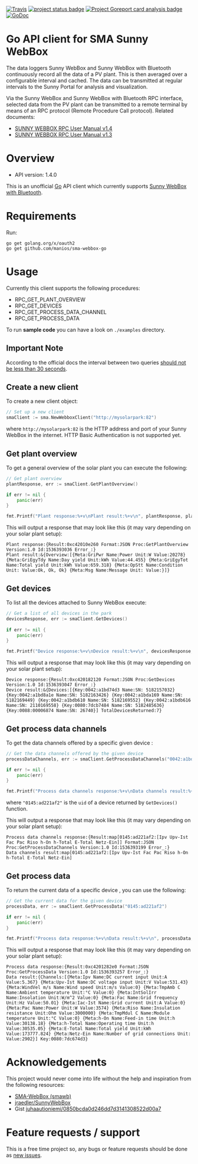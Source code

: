 [![Travis](https://travis-ci.org/manios/sma-webbox-go.svg?branch=master)](https://travis-ci.org/manios/sma-webbox-go) [![project status badge](https://img.shields.io/badge/status-active-green.svg)](https://img.shields.io/badge/status-active-green.svg) [![Project Goreport card analysis badge](https://goreportcard.com/badge/github.com/manios/sma-webbox-go?status.svg)](https://goreportcard.com/report/github.com/manios/sma-webbox-go)&nbsp;[![GoDoc](https://godoc.org/github.com/manios/sma-webbox-go?status.svg)](https://godoc.org/github.com/manios/sma-webbox-go)

# Go API client for SMA Sunny WebBox

The data loggers Sunny WebBox and Sunny WebBox with Bluetooth continuously record all the data of a PV plant. This is then averaged over a configurable interval and cached. The data can be transmitted at regular intervals to the Sunny Portal for analysis and visualization. 

Via the Sunny WebBox and Sunny WebBox with Bluetooth RPC interface, selected data from the PV plant can be transmitted to a remote terminal by means of an RPC protocol (Remote Procedure Call protocol).  Related documents: 

* [SUNNY WEBBOX RPC User Manual v1.4](http://files.sma.de/dl/2585/SWebBoxRPC-BA-en-14.pdf) 
* [SUNNY WEBBOX RPC User Manual v1.3](http://files.sma.de/dl/4253/SWebBoxRPC-eng-BUS112713.pdf)

# Overview

- API version: 1.4.0

This is an unofficial [Go](http://golang.org/) API client which currently supports [Sunny WebBox with Bluetooth](http://files.sma.de/dl/11567/SWebBox20-BA-en-13.pdf).

# Requirements

Run:

```
go get golang.org/x/oauth2
go get github.com/manios/sma-webbox-go
```

# Usage

Currently this client supports the following procedures:

* RPC_GET_PLANT_OVERVIEW
* RPC_GET_DEVICES
* RPC_GET_PROCESS_DATA_CHANNEL
* RPC_GET_PROCESS_DATA

To run **sample code** you can have a look on ```./examples``` directory.

## Important Note

According to the official docs the interval between two queries <u>should not be less than 30 seconds</u>.

## Create a new client

To create a new client object:

```go
// Set up a new client
smaClient := sma.NewWebboxClient("http://mysolarpark:82")
```

where ```http://mysolarpark:82``` is the HTTP address and port of your Sunny WebBox in the internet. HTTP Basic Authentication is not supported yet.

## Get plant overview

To get a general overview of the solar plant you can execute the following:

```go
// Get plant overview
plantResponse, err := smaClient.GetPlantOverview()

if err != nil {
    panic(err)
}

fmt.Printf("Plant response:%+v\nPlant result:%+v\n", plantResponse, plantResponse.Result)
```


This will output a response that may look like this (it may vary depending on your solar plant setup):

```
Plant response:{Result:0xc42010e260 Format:JSON Proc:GetPlantOverview Version:1.0 Id:1536393036 Error_:}
Plant result:&{Overview:[{Meta:GriPwr Name:Power Unit:W Value:20278} {Meta:GriEgyTdy Name:Day yield Unit:kWh Value:44.455} {Meta:GriEgyTot Name:Total yield Unit:kWh Value:659.318} {Meta:OpStt Name:Condition Unit: Value:Ok, Ok, Ok} {Meta:Msg Name:Message Unit: Value:}]}
```

## Get devices

To list all the devices attached to Sunny WebBox execute:

```go
// Get a list of all devices in the park
devicesResponse, err := smaClient.GetDevices()
    
if err != nil {
    panic(err)
} 

fmt.Printf("Device response:%+v\nDevice result:%+v\n", devicesResponse, devicesResponse.Result)
```

This will output a response that may look like this (it may vary depending on your solar plant setup):

```
Device response:{Result:0xc420182120 Format:JSON Proc:GetDevices Version:1.0 Id:1536393047 Error_:}
Device result:&{Devices:[{Key:0042:a1bd74d3 Name:SN: 5182157032} {Key:0042:a1bd8a1e Name:SN: 5182163426} {Key:0042:a1bda169 Name:SN: 5182169449} {Key:0042:a1bdb610 Name:SN: 5182169552} {Key:0042:a1bdb616 Name:SN: 2110169558} {Key:0080:7dcb7484 Name:SN: 5182485636} {Key:0088:00006874 Name:SN: 26740}] TotalDevicesReturned:7}
```

## Get process data channels

To get the data channels offered by a specific given device :

```go
// Get the data channels offered by the given device
processDataChannels, err := smaClient.GetProcessDataChannels("0042:a1bd74d3")

if err != nil {
    panic(err)
} 

fmt.Printf("Process data channels response:%+v\nData channels result:%+v\n", processDataChannels, processDataChannels.Result)
```

where ```"0145:ad221af2"``` is the ```uid``` of a device returned by ```GetDevices()``` function.

This will output a response that may look like this (it may vary depending on your solar plant setup):

```
Process data channels response:{Result:map[0145:ad221af2:[Ipv Upv-Ist Fac Pac Riso h-On h-Total E-Total Netz-Ein]] Format:JSON Proc:GetProcessDataChannels Version:1.0 Id:1536393199 Error_:}
Data channels result:map[0145:ad221af2:[Ipv Upv-Ist Fac Pac Riso h-On h-Total E-Total Netz-Ein]
```
## Get process data

To return the current data of a specific device , you can use the following:

```go
// Get the current data for the given device
processData, err := smaClient.GetProcessData("0145:ad221af2")

if err != nil {
    panic(err)
} 

fmt.Printf("Process data response:%+v\nData result:%+v\n", processData, processData.Result.Devices[0])

```

This will output a response that may look like this (it may vary depending on your solar plant setup):

```
Process data response:{Result:0xc4201282e0 Format:JSON Proc:GetProcessData Version:1.0 Id:1536393257 Error_:}
Data result:{Channels:[{Meta:Ipv Name:DC current input Unit:A Value:5.367} {Meta:Upv-Ist Name:DC voltage input Unit:V Value:531.43} {Meta:WindVel m/s Name:Wind speed Unit:m/s Value:0} {Meta:TmpAmb C Name:Ambient temperature Unit:°C Value:0} {Meta:IntSolIrr Name:Insolation Unit:W/m^2 Value:0} {Meta:Fac Name:Grid frequency Unit:Hz Value:50.01} {Meta:Iac-Ist Name:Grid current Unit:A Value:0} {Meta:Pac Name:Power Unit:W Value:3574} {Meta:Riso Name:Insulation resistance Unit:Ohm Value:3000000} {Meta:TmpMdul C Name:Module temperature Unit:°C Value:0} {Meta:h-On Name:Feed-in time Unit:h Value:30138.18} {Meta:h-Total Name:Operating time Unit:h Value:30535.05} {Meta:E-Total Name:Total yield Unit:kWh Value:173777.824} {Meta:Netz-Ein Name:Number of grid connections Unit: Value:2902}] Key:0080:7dc674d3}
```

# Acknowledgements

This project would never come into life without the help and inspiration from the following resources:

* [SMA-WebBox (smawb)](https://github.com/smarthomeNG/plugins/tree/master/smawb)
* [jraedler/SunnyWebBox](https://github.com/jraedler/SunnyWebBox)
* Gist [juhaautioniemi/0850bcda0d246dd7d3141308522d00a7](https://gist.github.com/juhaautioniemi/0850bcda0d246dd7d3141308522d00a7)

# Feature requests / support

This is a free time project so, any bugs or feature requests should be done as [new issues](https://help.github.com/articles/creating-an-issue/).